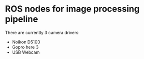 # ROS nodes for image processing pipeline

There are currently 3 camera drivers:

* Noikon D5100
* Gopro here 3
* USB Webcam



    


    